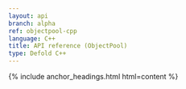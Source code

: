 ```yaml
---
layout: api
branch: alpha
ref: objectpool-cpp
language: C++
title: API reference (ObjectPool)
type: Defold C++
---
```

{% include anchor_headings.html html=content %}